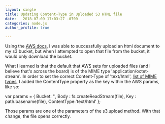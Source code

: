 ```yaml
---
layout: single
title: Updating Content-Type in Uploaded S3 HTML file
date:   2018-07-09 17:03:27 -0700
categories: node.js
author_profile: true

---
```

Using the [AWS docs](https://docs.aws.amazon.com/sdk-for-javascript/v2/developer-guide/s3-example-creating-buckets.html), I was able to successfully upload an html document to my s3 bucket, but when I attempted to open that file from the bucket, it would only download the bucket. 

What I learned is that the default that AWS sets for uploaded files (and I believe that's across the board) is of the MIME type 'application/octet-stream'. In order to set the correct Content-Type of 'text/html', [list of MIME types](https://developer.mozilla.org/en-US/docs/Web/HTTP/Basics_of_HTTP/MIME_types/Complete_list_of_MIME_types), I added the ContentType property as the key within the AWS params, like so:

var params = {
  Bucket: '<bucket name>',
  Body : fs.createReadStream(file),
  Key : path.basename(file),
  ContentType:'text/html'
};

Those params are one of the parameters of the s3.upload method. With that change, the file opens correctly.